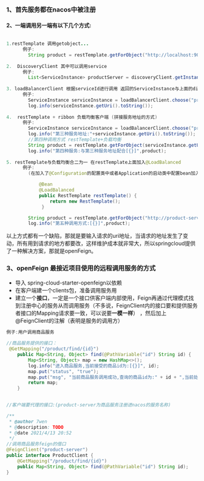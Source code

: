 ### 1、首先服务都在nacos中被注册

#### 2、一端调用另一端有以下几个方式:

```java

1.restTemplate 调用getobject...
	  例子:
		String product = restTemplate.getForObject("http://localhost:9098/product/find/{id}", String.class, id);
	  
2.	DiscoveryClient 其中可以调用service
      例子:
		List<ServiceInstance> productServer = discoveryClient.getInstances("product-server");
      
3. loadBalancerClient 根据serviceId进行调用 返回的ServiceInstance与上面的discoveryClient的返回参数一致
      例子:
        ServiceInstance serviceInstance = loadBalancerClient.choose("product-server");
        log.info(serviceInstance.getUri().toString());
        
4.  restTemplate + ribbon 负载均衡客户端 (拼接服务地址的方式)
      例子:
        ServiceInstance serviceInstance = loadBalancerClient.choose("product-server");
        log.info("第三种服务地址:"+serviceInstance.getUri().toString());
        //第四种调用方式 restTemplate+负载均衡
        String product = restTemplate.getForObject(serviceInstance.getUri() + "/product/find/{id}", String.class, id);
        log.info("第四种服务:与第三种服务地址配合[{}]",product);
        
5. restTemplate与负载均衡合二为一 在restTemplate上面加入@LoadBalanced
      例子:
     	(在加入了@Configuration的配置类中或者Application的启动类中配置bean加入spring工厂中)

            @Bean
        	@LoadBalanced
        	public RestTemplate restTemplate() {
        	    return new RestTemplate();
       		 }

        String product = restTemplate.getForObject("http://product-server/product/find/{id}", String.class, id);
        log.info("第五种调用方式:[{}]",product);

```

以上方式都有一个缺陷，那就是要输入请求的uri地址，当请求的地址发生了变动，所有用到请求的地方都要改，这样维护成本就非常大，所以springcloud提供了一种解决方案，那就是openFeign。

### 3、openFeign **最接近项目使用的远程调用服务的方式**

- 导入 spring-cloud-starter-openfeign以依赖
- 在客户端建一个clients包，准备调用服务用
- 建立一个**接口**，一定是一个接口供客户端内部使用，Feign再通过代理模式找到注册中心的服务从而调用服务（不多说，FeignClient内的接口要和提供服务者接口的Mapping请求要一致，可以说要**一模一样**） ，然后加上@FeignClient的注解（表明是服务的调用方）

```java
例子:用户调用商品服务
    
//商品服务提供的接口：
 @GetMapping("/product/find/{id}")
    public Map<String, Object> find(@PathVariable("id") String id) {
        Map<String, Object> map = new HashMap<>();
        log.info("进入商品服务,当前接受的商品id为:[{}]", id);
        map.put("status", "true");
        map.put("msg", "当前商品服务调用成功,查询的商品id为:" + id + ",当前处理服务的调用端口为:" + port);
        return map;
    }
    

//客户端要代理的接口:(product-server为商品服务注册进nacos的服务名称)

/**
 * @author 7wen
 * @description: TODO
 * @date 2021/4/13 20:52
 */
//调用商品服务feign的借口
@FeignClient("product-server")
public interface ProductClient {
    @GetMapping("/product/find/{id}")
    public Map<String, Object> find(@PathVariable("id") String id);
}

```

